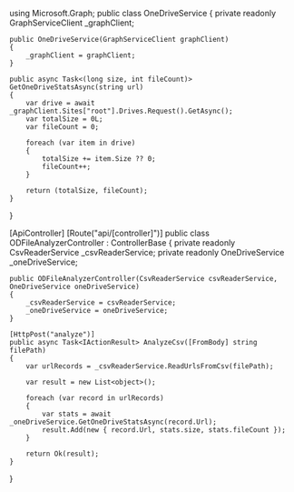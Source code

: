 
using Microsoft.Graph;
public class OneDriveService
{
    private readonly GraphServiceClient _graphClient;

    public OneDriveService(GraphServiceClient graphClient)
    {
        _graphClient = graphClient;
    }

    public async Task<(long size, int fileCount)> GetOneDriveStatsAsync(string url)
    {
        var drive = await _graphClient.Sites["root"].Drives.Request().GetAsync();
        var totalSize = 0L;
        var fileCount = 0;

        foreach (var item in drive)
        {
            totalSize += item.Size ?? 0;
            fileCount++;
        }

        return (totalSize, fileCount);
    }
}





[ApiController]
[Route("api/[controller]")]
public class ODFileAnalyzerController : ControllerBase
{
    private readonly CsvReaderService _csvReaderService;
    private readonly OneDriveService _oneDriveService;

    public ODFileAnalyzerController(CsvReaderService csvReaderService, OneDriveService oneDriveService)
    {
        _csvReaderService = csvReaderService;
        _oneDriveService = oneDriveService;
    }

    [HttpPost("analyze")]
    public async Task<IActionResult> AnalyzeCsv([FromBody] string filePath)
    {
        var urlRecords = _csvReaderService.ReadUrlsFromCsv(filePath);

        var result = new List<object>();

        foreach (var record in urlRecords)
        {
            var stats = await _oneDriveService.GetOneDriveStatsAsync(record.Url);
            result.Add(new { record.Url, stats.size, stats.fileCount });
        }

        return Ok(result);
    }
}
